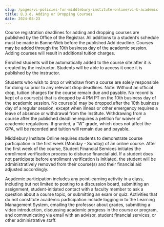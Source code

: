 ```yaml
---
slug: /pages/vi-policies-for-middlebury-institute-online/vi-b-academic-policies/b-3-policies-concerning-enrollment-payment/b-3-d-adding-dropping-courses
title: B.3.d. Adding or Dropping Courses
date: 2024-08-23
---
```

Course registration deadlines for adding and dropping courses are published by the Office of the Registrar. All additions to a student’s schedule must be made in BannerWeb before the published Add deadline. Courses may be added through the 10th business day of the academic session. Adding courses will result in additional tuition charges. 

Enrolled students will be automatically added to the course site after it is created by the instructor. Students will be able to access it once it is published by the instructor.  

Students who wish to drop or withdraw from a course are solely responsible for doing so prior to any relevant drop deadlines. Note: Without an official drop, tuition charges for the course remain due and payable. No record is kept of a course(s) that is dropped by 4 PM PT on the 10th business day of the academic session. No course(s) may be dropped after the 10th business day of a regular session, except when illness or other emergency requires a leave of absence or withdrawal from the Institute. Withdrawing from a course after the published deadline requires a petition for waiver of academic regulations. If granted, a “W” grade, which does not affect the GPA, will be recorded and tuition will remain due and payable. 

Middlebury Institute Online requires students to demonstrate course participation in the first week (Monday - Sunday) of an online course. After the first week of the course, Student Financial Services initiates the enrollment verification process to disburse financial aid. If a student does not participate before enrollment verification is initiated, the student will be administratively removed from their course(s) and their financial aid adjusted accordingly.  

Academic participation includes any point-earning activity in a class, including but not limited to posting to a discussion board, submitting an assignment, student-initiated contact with a faculty member to ask a question about a course topic, or submitting an exam or quiz. Activities that do not constitute academic participation include logging in to the Learning Management System, emailing the professor about grades, submitting a video introduction, discussing academic progress in the course or program, and communicating via email with an advisor, student financial services, or other administrative staff.
